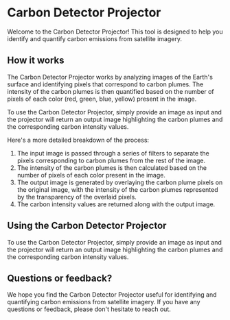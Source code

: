 # **Carbon Detector Projector**

Welcome to the Carbon Detector Projector! This tool is designed to help you identify and quantify carbon emissions from satellite imagery.

## **How it works**

The Carbon Detector Projector works by analyzing images of the Earth's surface and identifying pixels that correspond to carbon plumes. The intensity of the carbon plumes is then quantified based on the number of pixels of each color (red, green, blue, yellow) present in the image.

To use the Carbon Detector Projector, simply provide an image as input and the projector will return an output image highlighting the carbon plumes and the corresponding carbon intensity values.

Here's a more detailed breakdown of the process:

1. The input image is passed through a series of filters to separate the pixels corresponding to carbon plumes from the rest of the image.
2. The intensity of the carbon plumes is then calculated based on the number of pixels of each color present in the image.
3. The output image is generated by overlaying the carbon plume pixels on the original image, with the intensity of the carbon plumes represented by the transparency of the overlaid pixels.
4. The carbon intensity values are returned along with the output image.

## **Using the Carbon Detector Projector**

To use the Carbon Detector Projector, simply provide an image as input and the projector will return an output image highlighting the carbon plumes and the corresponding carbon intensity values.

## **Questions or feedback?**

We hope you find the Carbon Detector Projector useful for identifying and quantifying carbon emissions from satellite imagery. If you have any questions or feedback, please don't hesitate to reach out.
